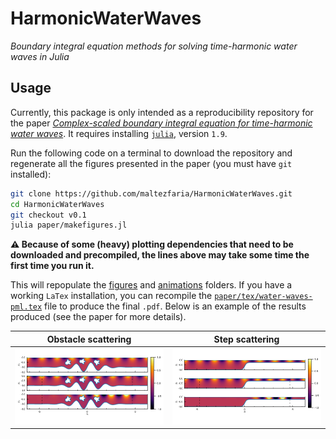 # HarmonicWaterWaves

*Boundary integral equation methods for solving time-harmonic water waves in
Julia*

## Usage

Currently, this package is only intended as a reproducibility repository for the
paper [*Complex-scaled boundary integral equation for time-harmonic water
waves*](paper/tex/water-waves-pml.pdf). It requires installing [`julia`](https://julialang.org/downloads/),
version `1.9`.

Run the following code on a terminal to download the repository and regenerate
all the figures presented in the paper (you must have `git` installed):

```bash
git clone https://github.com/maltezfaria/HarmonicWaterWaves.git
cd HarmonicWaterWaves
git checkout v0.1
julia paper/makefigures.jl
```

**:warning: Because of some (heavy) plotting dependencies that need to be downloaded and
precompiled, the lines above may take some time the first time you run it.**

This will repopulate the [figures](paper/figure) and [animations](paper/animations) folders.
If you have a working `LaTex` installation, you can recompile the
[`paper/tex/water-waves-pml.tex`](paper/tex/water-waves-pml.tex) file to produce the final
`.pdf`. Below is an example of the results produced (see the paper for more
details).

|      Obstacle scattering       |       Step scattering       |
| :----------------------------: | :-------------------------: |
| ![jelly](jellyfish_fields.gif) | ![step](step_animation.gif) |

